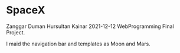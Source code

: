 # SpaceX
Zanggar Duman Hursultan Kainar 2021-12-12 WebProgramming Final Project.

I maid the navigation bar and templates as Moon and Mars.

